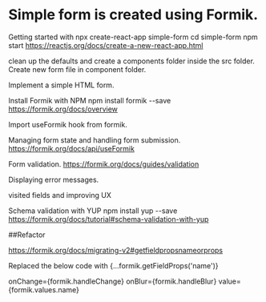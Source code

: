 # Simple form is created using Formik.

Getting started with
npx create-react-app simple-form
cd simple-form
npm start
https://reactjs.org/docs/create-a-new-react-app.html

clean up the defaults and create a components folder inside the src folder. Create new form file in component folder.

Implement a simple HTML form.

Install Formik with NPM
npm install formik --save
https://formik.org/docs/overview

Import useFormik hook from formik.

Managing form state and handling form submission.
https://formik.org/docs/api/useFormik

Form validation.
https://formik.org/docs/guides/validation

Displaying error messages.

visited fields and improving UX

Schema validation with YUP
 npm install yup --save
https://formik.org/docs/tutorial#schema-validation-with-yup

##Refactor

https://formik.org/docs/migrating-v2#getfieldpropsnameorprops

Replaced the below code with {...formik.getFieldProps('name')}

onChange={formik.handleChange}
onBlur={formik.handleBlur}
value={formik.values.name}